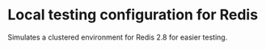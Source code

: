 # Local testing configuration for Redis

Simulates a clustered environment for Redis 2.8 for easier testing.
